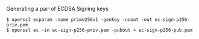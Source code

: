 
Generating a pair of ECDSA Signing keys
```
$ openssl ecparam -name prime256v1 -genkey -noout -out ec-sign-p256-priv.pem
$ openssl ec -in ec-sign-p256-priv.pem -pubout > ec-sign-p256-pub.pem 
```